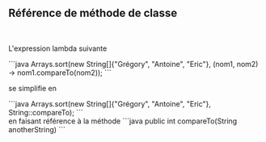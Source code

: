 ## Référence de méthode de classe
<br>
<p>
L'expression lambda suivante
</p>
```java
Arrays.sort(new String[]{"Grégory", "Antoine", "Eric"},
            (nom1, nom2) -> nom1.compareTo(nom2));
```
<br>
<p>
se simplifie en
</p>
```java
Arrays.sort(new String[]{"Grégory", "Antoine", "Eric"}, String::compareTo);
```
<br>
en faisant référence à la méthode
```java
public int compareTo(String anotherString)
```
<br>
